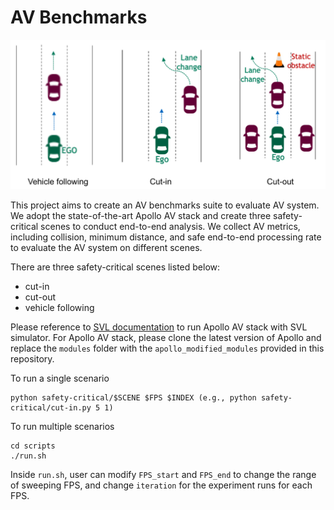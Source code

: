 # AV Benchmarks
![Scenes](https://github.com/harvard-edge/AVPerf/blob/main/images/Scenes.png)

This project aims to create an AV benchmarks suite to evaluate AV system. We adopt the state-of-the-art Apollo AV stack and create three safety-critical scenes to conduct end-to-end analysis. We collect AV metrics, including collision, minimum distance, and safe end-to-end processing rate to evaluate the AV system on different scenes.

There are three safety-critical scenes listed below:
- cut-in
- cut-out
- vehicle following

Please reference to [SVL documentation](https://www.svlsimulator.com/docs/system-under-test/apollo-master-instructions/) to run Apollo AV stack with SVL simulator. For Apollo AV stack, please clone the latest version of Apollo and replace the `modules` folder with the `apollo_modified_modules` provided in this repository.

To run a single scenario
```
python safety-critical/$SCENE $FPS $INDEX (e.g., python safety-critical/cut-in.py 5 1)
```
To run multiple scenarios
```
cd scripts
./run.sh
```
Inside `run.sh`, user can modify `FPS_start` and `FPS_end` to change the range of sweeping FPS, and change `iteration` for the experiment runs for each FPS.
